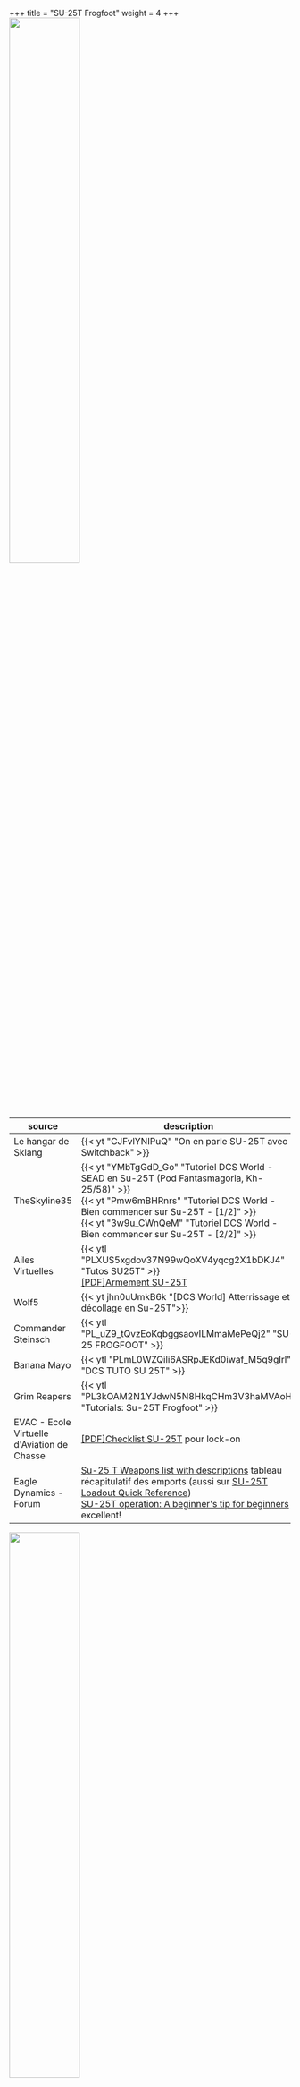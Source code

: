+++
title = "SU-25T Frogfoot"
weight = 4
+++
<img src=/apprentissage/su25t_formation2.png width=50% />

source                                      | description
------------------------------------------- | -----------
Le hangar de Sklang                         | {{< yt "CJFvlYNIPuQ" "On en parle SU-25T avec Switchback" >}}
TheSkyline35                                | {{< yt "YMbTgGdD_Go" "Tutoriel DCS World - SEAD en Su-25T (Pod Fantasmagoria, Kh-25/58)" >}}<br /> {{< yt "Pmw6mBHRnrs" "Tutoriel DCS World - Bien commencer sur Su-25T - [1/2]" >}} <br /> {{< yt "3w9u_CWnQeM" "Tutoriel DCS World - Bien commencer sur Su-25T - [2/2]" >}}
Ailes Virtuelles                            | {{< ytl "PLXUS5xgdov37N99wQoXV4yqcg2X1bDKJ4" "Tutos SU25T" >}}<br /> [[PDF]Armement SU-25T](http://www.ailesvirtuelles.com/assets/pdf-files/Armement-SU-25T.pdf?)
Wolf5                                       | {{< yt jhn0uUmkB6k "[DCS World] Atterrissage et décollage en Su-25T">}}
Commander Steinsch                          | {{< ytl "PL_uZ9_tQvzEoKqbggsaovILMmaMePeQj2" "SU-25 FROGFOOT" >}}
Banana Mayo                                 | {{< ytl "PLmL0WZQili6ASRpJEKd0iwaf_M5q9gIrl" "DCS TUTO SU 25T" >}}
Grim Reapers                                | {{< ytl "PL3kOAM2N1YJdwN5N8HkqCHm3V3haMVAoH" "Tutorials: Su-25T Frogfoot" >}}
EVAC - Ecole Virtuelle d'Aviation de Chasse | [[PDF]Checklist SU-25T](http://evacfr.free.fr/PUBLIC/LOCKON/BIBLIO/C2/checklistSU25T.pdf) pour lock-on
Eagle Dynamics - Forum                      | [Su-25 T Weapons list with descriptions](https://forums.eagle.ru/showthread.php?t=248923) tableau récapitulatif des emports (aussi sur [SU-25T Loadout Quick Reference](https://www.digitalcombatsimulator.com/en/files/670535/?sphrase_id=2874759))<br /> [SU-25T operation: A beginner's tip for beginners](https://forums.eagle.ru/showthread.php?t=110779) excellent!

<img src=/apprentissage/su25t_nuit_sur_piste.png width=50% />

<img src=/apprentissage/su25t_formation.png width=50% />
